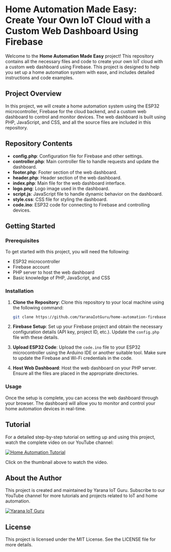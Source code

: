 # Home Automation Made Easy: Create Your Own IoT Cloud with a Custom Web Dashboard Using Firebase

Welcome to the **Home Automation Made Easy** project! This repository contains all the necessary files and code to create your own IoT cloud with a custom web dashboard using Firebase. This project is designed to help you set up a home automation system with ease, and includes detailed instructions and code examples.

## Project Overview

In this project, we will create a home automation system using the ESP32 microcontroller, Firebase for the cloud backend, and a custom web dashboard to control and monitor devices. The web dashboard is built using PHP, JavaScript, and CSS, and all the source files are included in this repository.

## Repository Contents

- **config.php**: Configuration file for Firebase and other settings.
- **controller.php**: Main controller file to handle requests and update the dashboard.
- **footer.php**: Footer section of the web dashboard.
- **header.php**: Header section of the web dashboard.
- **index.php**: Main file for the web dashboard interface.
- **logo.png**: Logo image used in the dashboard.
- **script.js**: JavaScript file to handle dynamic behavior on the dashboard.
- **style.css**: CSS file for styling the dashboard.
- **code.ino**: ESP32 code for connecting to Firebase and controlling devices.

## Getting Started

### Prerequisites

To get started with this project, you will need the following:

- ESP32 microcontroller
- Firebase account
- PHP server to host the web dashboard
- Basic knowledge of PHP, JavaScript, and CSS

### Installation

1. **Clone the Repository**: Clone this repository to your local machine using the following command:
    ```bash
    git clone https://github.com/YaranaIotGuru/home-automation-firebase-iot.git
    ```

2. **Firebase Setup**: Set up your Firebase project and obtain the necessary configuration details (API key, project ID, etc.). Update the `config.php` file with these details.

3. **Upload ESP32 Code**: Upload the `code.ino` file to your ESP32 microcontroller using the Arduino IDE or another suitable tool. Make sure to update the Firebase and Wi-Fi credentials in the code.

4. **Host Web Dashboard**: Host the web dashboard on your PHP server. Ensure all the files are placed in the appropriate directories.

### Usage

Once the setup is complete, you can access the web dashboard through your browser. The dashboard will allow you to monitor and control your home automation devices in real-time.

## Tutorial

For a detailed step-by-step tutorial on setting up and using this project, watch the complete video on our YouTube channel:

[![Home Automation Tutorial](https://img.youtube.com/vi/aI7BSSgVvqU/0.jpg)](https://youtu.be/aI7BSSgVvqU)

Click on the thumbnail above to watch the video.

## About the Author

This project is created and maintained by Yarana IoT Guru. Subscribe to our YouTube channel for more tutorials and projects related to IoT and home automation.

[![Yarana IoT Guru](https://img.youtube.com/vi/aI7BSSgVvqU/1.jpg)](https://www.youtube.com/channel/UCR1B...)

## License

This project is licensed under the MIT License. See the LICENSE file for more details.

